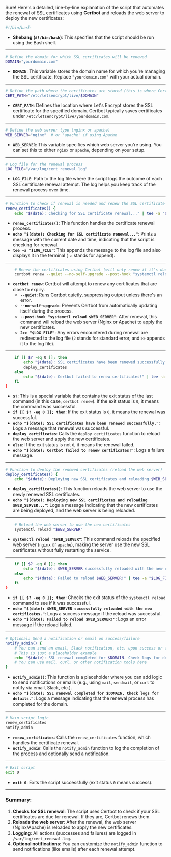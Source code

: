 Sure! Here's a detailed, line-by-line explanation of the script that automates the renewal of SSL certificates using **Certbot** and reloads the web server to deploy the new certificates:

```bash
#!/bin/bash
```
- **Shebang (`#!/bin/bash`)**: This specifies that the script should be run using the Bash shell.

---

```bash
# Define the domain for which SSL certificates will be renewed
DOMAIN="yourdomain.com"
```
- **`DOMAIN`**: This variable stores the domain name for which you're managing the SSL certificate. Replace `"yourdomain.com"` with your actual domain.

---

```bash
# Define the path where the certificates are stored (this is where Certbot saves them)
CERT_PATH="/etc/letsencrypt/live/$DOMAIN"
```
- **`CERT_PATH`**: Defines the location where Let's Encrypt stores the SSL certificate for the specified domain. Certbot typically saves certificates under `/etc/letsencrypt/live/yourdomain.com`.

---

```bash
# Define the web server type (nginx or apache)
WEB_SERVER="nginx"  # or 'apache' if using Apache
```
- **`WEB_SERVER`**: This variable specifies which web server you're using. You can set this to either `nginx` or `apache`, depending on your setup.

---

```bash
# Log file for the renewal process
LOG_FILE="/var/log/cert_renewal.log"
```
- **`LOG_FILE`**: Path to the log file where the script logs the outcome of each SSL certificate renewal attempt. The log helps you keep track of the renewal process over time.

---

```bash
# Function to check if renewal is needed and renew the SSL certificate using Certbot
renew_certificates() {
    echo "$(date): Checking for SSL certificate renewal..." | tee -a "$LOG_FILE"
```
- **`renew_certificates()`**: This function handles the certificate renewal process.
- **`echo "$(date): Checking for SSL certificate renewal..."`**: Prints a message with the current date and time, indicating that the script is checking for renewal.
- **`tee -a "$LOG_FILE"`**: This appends the message to the log file and also displays it in the terminal (`-a` stands for append).

---

```bash
    # Renew the certificates using Certbot (will only renew if it's due for renewal)
    certbot renew --quiet --no-self-upgrade --post-hook "systemctl reload $WEB_SERVER" 2>> "$LOG_FILE"
```
- **`certbot renew`**: Certbot will attempt to renew any certificates that are close to expiry.
    - **`--quiet`**: Runs Certbot quietly, suppressing output unless there's an error.
    - **`--no-self-upgrade`**: Prevents Certbot from automatically updating itself during the process.
    - **`--post-hook "systemctl reload $WEB_SERVER"`**: After renewal, this command will reload the web server (Nginx or Apache) to apply the new certificates.
    - **`2>> "$LOG_FILE"`**: Any errors encountered during renewal are redirected to the log file (`2` stands for standard error, and `>>` appends it to the log file).

---

```bash
    if [[ $? -eq 0 ]]; then
        echo "$(date): SSL certificates have been renewed successfully." | tee -a "$LOG_FILE"
        deploy_certificates
    else
        echo "$(date): Certbot failed to renew certificates!" | tee -a "$LOG_FILE"
    fi
}
```
- **`$?`**: This is a special variable that contains the exit status of the last command (in this case, `certbot renew`). If the exit status is `0`, it means the command was successful.
- **`if [[ $? -eq 0 ]]; then`**: If the exit status is `0`, it means the renewal was successful.
- **`echo "$(date): SSL certificates have been renewed successfully."`**: Logs a message that renewal was successful.
- **`deploy_certificates`**: Calls the `deploy_certificates` function to reload the web server and apply the new certificates.
- **`else`**: If the exit status is not `0`, it means the renewal failed.
- **`echo "$(date): Certbot failed to renew certificates!"`**: Logs a failure message.

---

```bash
# Function to deploy the renewed certificates (reload the web server)
deploy_certificates() {
    echo "$(date): Deploying new SSL certificates and reloading $WEB_SERVER..." | tee -a "$LOG_FILE"
```
- **`deploy_certificates()`**: This function reloads the web server to use the newly renewed SSL certificates.
- **`echo "$(date): Deploying new SSL certificates and reloading $WEB_SERVER..."`**: Logs a message indicating that the new certificates are being deployed, and the web server is being reloaded.

---

```bash
    # Reload the web server to use the new certificates
    systemctl reload "$WEB_SERVER"
```
- **`systemctl reload "$WEB_SERVER"`**: This command reloads the specified web server (`nginx` or `apache`), making the server use the new SSL certificates without fully restarting the service.

---

```bash
    if [[ $? -eq 0 ]]; then
        echo "$(date): $WEB_SERVER successfully reloaded with the new certificates." | tee -a "$LOG_FILE"
    else
        echo "$(date): Failed to reload $WEB_SERVER!" | tee -a "$LOG_FILE"
    fi
}
```
- **`if [[ $? -eq 0 ]]; then`**: Checks the exit status of the `systemctl reload` command to see if it was successful.
- **`echo "$(date): $WEB_SERVER successfully reloaded with the new certificates."`**: Logs a success message if the reload was successful.
- **`echo "$(date): Failed to reload $WEB_SERVER!"`**: Logs an error message if the reload failed.

---

```bash
# Optional: Send a notification or email on success/failure
notify_admin() {
    # You can send an email, Slack notification, etc. upon success or failure
    # This is just a placeholder example
    echo "$(date): SSL renewal completed for $DOMAIN. Check logs for details." | tee -a "$LOG_FILE"
    # You can use mail, curl, or other notification tools here
}
```
- **`notify_admin()`**: This function is a placeholder where you can add logic to send notifications or emails (e.g., using `mail`, `sendmail`, or `curl` to notify via email, Slack, etc.).
- **`echo "$(date): SSL renewal completed for $DOMAIN. Check logs for details."`**: Logs a message indicating that the renewal process has completed for the domain.

---

```bash
# Main script logic
renew_certificates
notify_admin
```
- **`renew_certificates`**: Calls the `renew_certificates` function, which handles the certificate renewal.
- **`notify_admin`**: Calls the `notify_admin` function to log the completion of the process and optionally send a notification.

---

```bash
# Exit script
exit 0
```
- **`exit 0`**: Exits the script successfully (exit status `0` means success).

---

### Summary:
1. **Checks for SSL renewal**: The script uses Certbot to check if your SSL certificates are due for renewal. If they are, Certbot renews them.
2. **Reloads the web server**: After the renewal, the web server (Nginx/Apache) is reloaded to apply the new certificates.
3. **Logging**: All actions (successes and failures) are logged in `/var/log/cert_renewal.log`.
4. **Optional notifications**: You can customize the `notify_admin` function to send notifications (like emails) after each renewal attempt.